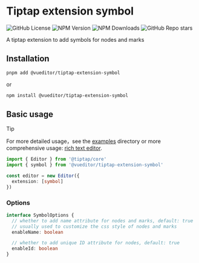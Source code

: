 # Tiptap extension symbol

![GitHub License](https://img.shields.io/github/license/vueditor/tiptap-extension-symbol?style=plastic) ![NPM Version](https://img.shields.io/npm/v/%40vueditor%2Ftiptap-extension-symbol?style=plastic) ![NPM Downloads](https://img.shields.io/npm/dm/%40vueditor%2Ftiptap-extension-symbol?style=plastic)  ![GitHub Repo stars](https://img.shields.io/github/stars/vueditor/tiptap-extension-symbol?style=plastic)

A tiptap extension to  add symbols for nodes and marks

## Installation

```bash
pnpm add @vueditor/tiptap-extension-symbol
```

or

```bash
npm install @vueditor/tiptap-extension-symbol
```

## Basic usage

> [!TIP]
> For more detailed usage，see the [examples](./examples/) directory or more comprehensive usage: [rich text editor](https://github.com/vueditor/rich-text-editor.git).

```ts
import { Editor } from '@tiptap/core'
import { symbol } from '@vueditor/tiptap-extension-symbol'

const editor = new Editor({
  extension: [symbol]
})
```

### Options

```ts
interface SymbolOptions {
  // whether to add name attribute for nodes and marks, default: true
  // usually used to customize the css style of nodes and marks
  enableName: boolean

  // whether to add unique ID attribute for nodes, default: true
  enableId: boolean
}
```
